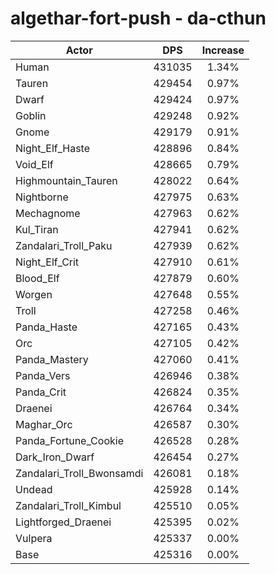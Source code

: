 # algethar-fort-push - da-cthun
| Actor | DPS | Increase |
|---|:---:|:---:|
|Human|431035|1.34%|
|Tauren|429454|0.97%|
|Dwarf|429424|0.97%|
|Goblin|429248|0.92%|
|Gnome|429179|0.91%|
|Night_Elf_Haste|428896|0.84%|
|Void_Elf|428665|0.79%|
|Highmountain_Tauren|428022|0.64%|
|Nightborne|427975|0.63%|
|Mechagnome|427963|0.62%|
|Kul_Tiran|427941|0.62%|
|Zandalari_Troll_Paku|427939|0.62%|
|Night_Elf_Crit|427910|0.61%|
|Blood_Elf|427879|0.60%|
|Worgen|427648|0.55%|
|Troll|427258|0.46%|
|Panda_Haste|427165|0.43%|
|Orc|427105|0.42%|
|Panda_Mastery|427060|0.41%|
|Panda_Vers|426946|0.38%|
|Panda_Crit|426824|0.35%|
|Draenei|426764|0.34%|
|Maghar_Orc|426587|0.30%|
|Panda_Fortune_Cookie|426528|0.28%|
|Dark_Iron_Dwarf|426454|0.27%|
|Zandalari_Troll_Bwonsamdi|426081|0.18%|
|Undead|425928|0.14%|
|Zandalari_Troll_Kimbul|425510|0.05%|
|Lightforged_Draenei|425395|0.02%|
|Vulpera|425337|0.00%|
|Base|425316|0.00%|
